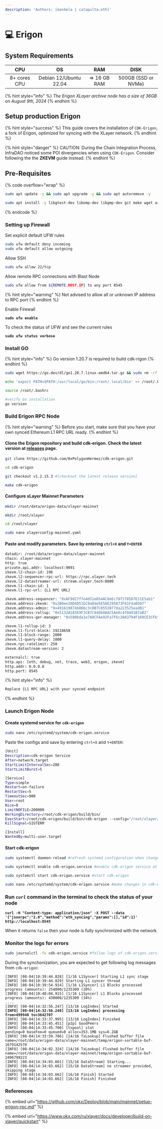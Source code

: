 ```yaml
---
description: 'Authors: [man4ela | catapulta.eth]'
---
```


# 💻 Erigon

## System Requirements

|      CPU     |           OS           |      RAM     |         DISK        |
| :----------: | :--------------------: | :----------: | :-----------------: |
| 8+ cores CPU | Debian 12/Ubuntu 22.04 | => 16 GB RAM | 500GB (SSD or NVMe) |

{% hint style="info" %}
_The Erigon XLayer archive node has a size of 36GB on August 9th, 2024_
{% endhint %}

## Setup production Erigon

{% hint style="success" %}
This guide covers the installation of `CDK-Erigon`, a fork of Erigon, optimized for syncing with the XLayer network.
{% endhint %}

{% hint style="danger" %}
CAUTION: During the Chain Integration Process, InfraDAO noticed some POI divergencies when using `CDK-Erigon`. Consider following the the **ZKEVM** guide instead.
{% endhint %}

## Pre-Requisites

{% code overflow="wrap" %}
```bash
sudo apt update -y && sudo apt upgrade -y && sudo apt autoremove -y

sudo apt install -y libgtest-dev libomp-dev libgmp-dev git make wget aria2 gcc pkg-config libusb-1.0-0-dev libudev-dev jq g++ curl libssl-dev screen apache2-utils build-essential
```
{% endcode %}

### Setting up Firewall

Set explicit default UFW rules

```bash
sudo ufw default deny incoming
sudo ufw default allow outgoing
```

Allow SSH

```bash
sudo ufw allow 22/tcp
```

Allow remote RPC connections with Blast Node

```bash
sudo ufw allow from ${REMOTE.HOST.IP} to any port 8545
```

{% hint style="warning" %}
Not advised to allow all or unknown IP address to RPC port
{% endhint %}

Enable Firewall

<pre class="language-bash"><code class="lang-bash"><strong>sudo ufw enable
</strong></code></pre>

To check the status of UFW and see the current rules

<pre class="language-bash"><code class="lang-bash"><strong>sudo ufw status verbose
</strong></code></pre>

### Install GO

{% hint style="info" %}
Go version 1.20.7 is required to build cdk-rigon
{% endhint %}

```bash
sudo wget https://go.dev/dl/go1.20.7.linux-amd64.tar.gz && sudo rm -rf /usr/local/go && sudo tar -C /usr/local -xzf go1.20.7.linux-amd64.tar.gz && rm go1.20.7.linux-amd64.tar.gz

echo 'export PATH=$PATH:/usr/local/go/bin:/root/.local/bin' >> /root/.bashrc

source /root/.bashrc

#verify Go installation
go version
```

### Build Erigon RPC Node

{% hint style="warning" %}
Before you start, make sure that you have your own synced Ethereum L1 RPC URL ready.
{% endhint %}

#### Clone the Erigon repository and build cdk-erigon. Check the latest version at [releases](https://github.com/0xPolygonHermez/cdk-erigon/releases) page.

```bash
git clone https://github.com/0xPolygonHermez/cdk-erigon.git

cd cdk-erigon

git checkout v1.2.15.3 #[checkout the latest release version]

make cdk-erigon
```

#### Configure xLayer Mainnet Parameters

```bash
mkdir /root/data/erigon-data/xlayer-mainnet

mkdir /root/xlayer

cd /root/xlayer

sudo nano xlayerconfig-mainnet.yaml
```

#### Paste and modify parameters. Save by entering `ctrl+X` and `Y+ENTER`

```bash
datadir: /root/data/erigon-data/xlayer-mainnet
chain: xlayer-mainnet
http: true
private.api.addr: localhost:9091
zkevm.l2-chain-id: 196
zkevm.l2-sequencer-rpc-url: https://rpc.xlayer.tech
zkevm.l2-datastreamer-url: stream.xlayer.tech:8800
zkevm.l1-chain-id: 1
zkevm.l1-rpc-url: {L1 RPC URL}

zkevm.address-sequencer: "0xAF9d27ffe4d51eD54AC8eEc78f2785D7E11E5ab1"
zkevm.address-zkevm: "0x2B0ee28D4D51bC9aDde5E58E295873F61F4a0507"
zkevm.address-admin: "0x491619874b866c3cDB7C8553877da223525ead01"
zkevm.address-rollup: "0x5132A183E9F3CB7C848b0AAC5Ae0c4f0491B7aB2"
zkevm.address-ger-manager: "0x580bda1e7A0CFAe92Fa7F6c20A3794F169CE3CFb"

zkevm.l1-rollup-id: 3
zkevm.l1-first-block: 19218658
zkevm.l1-block-range: 2000
zkevm.l1-query-delay: 1000
zkevm.rpc-ratelimit: 250
zkevm.datastream-version: 2

externalcl: true
http.api: [eth, debug, net, trace, web3, erigon, zkevm]
http.addr: 0.0.0.0
http.port: 8545
```

{% hint style="info" %}
```bash
Replace {L1 RPC URL} with your synced endpoint
```
{% endhint %}

### **Launch Erigon Node**

#### Create systemd service for `cdk-erigon`

```bash
sudo nano /etc/systemd/system/cdk-erigon.service
```

Paste the configs and save by entering `ctrl+X` and `Y+ENTER`:

```bash
[Unit]
Description=cdk-erigon Service
After=network.target
StartLimitIntervalSec=200
StartLimitBurst=5

[Service]
Type=simple
Restart=on-failure
RestartSec=5
TimeoutSec=900
User=root
Nice=0
LimitNOFILE=200000
WorkingDirectory=/root/cdk-erigon/build/bin/
ExecStart=/root/cdk-erigon/build/bin/cdk-erigon --config="/root/xlayer/xlayerconfig-mainnet.yaml"
KillSignal=SIGTERM

[Install]
WantedBy=multi-user.target
```

#### Start cdk-erigon

```bash
sudo systemctl daemon-reload #refresh systemd configuration when changes made

sudo systemctl enable cdk-erigon.service #enable cdk-erigon service at system startup

sudo systemctl start cdk-erigon.service #start cdk-erigon

sudo nano /etc/systemd/system/cdk-erigon.service #make changes in cdk-erigon.service file
```

### Run _`curl`_ command in the terminal to check the status of your node

<pre class="language-bash"><code class="lang-bash"><strong>curl -H "Content-type: application/json" -X POST --data '{"jsonrpc":"2.0","method":"eth_syncing","params":[],"id":1}' http://localhost:8545
</strong></code></pre>

When it returns `false` then your node is fully synchronized with the network

### Monitor the logs for errors

```bash
sudo journalctl -fu cdk-erigon.service #follow logs of cdk-erigon.service
```

During the synchonization, you are expected to get following log messages from `cdk-erigon`:

<pre class="language-bash"><code class="lang-bash">[INFO] [08-04|10:39:44.828] [1/16 L1Syncer] Starting L1 sync stage
[INFO] [08-04|10:39:44.829] Starting L1 syncer thread
[INFO] [08-04|10:39:54.914] [1/16 L1Syncer] L1 Blocks processed progress (amounts): 254000/1235309 (20%)
[INFO] [08-04|10:40:04.915] [1/16 L1Syncer] L1 Blocks processed progress (amounts): 430000/1235309 (34%)
....
[INFO] [08-04|14:32:56.247] [13/16 LogIndex] Started
<strong>[INFO] [08-04|14:32:56.248] [13/16 LogIndex] processing              from=499948 to=3642707
</strong>[INFO] [08-04|14:33:37.995] [13/16 LogIndex] Finished
[INFO] [08-04|14:33:45.451] [p2p] GoodPeers
[INFO] [08-04|14:33:45.700] [txpool] stat                            pending=0 baseFee=0 queued=0 alloc=353.1MB sys=6.2GB
[INFO] [08-04|14:33:59.786] [14/16 TxLookup] Flushed buffer file     name=/root/data/erigon-data/xlayer-mainnet/temp/erigon-sortable-buf-1679142578
[INFO] [08-04|14:34:02.324] [14/16 TxLookup] Flushed buffer file     name=/root/data/erigon-data/xlayer-mainnet/temp/erigon-sortable-buf-2496799223
[INFO] [08-04|14:34:03.661] [15/16 DataStream] Starting...
[INFO] [08-04|14:34:03.662] [15/16 DataStream] no streamer provided, skipping stage
[INFO] [08-04|14:34:03.662] [16/16 Finish] Started
[INFO] [08-04|14:34:03.662] [16/16 Finish] Finished
</code></pre>

### References

{% embed url="https://github.com/okx/Deploy/blob/main/mainnet/setup-erigon-rpc.md" %}

{% embed url="https://www.okx.com/ru/xlayer/docs/developer/build-on-xlayer/quickstart" %}
